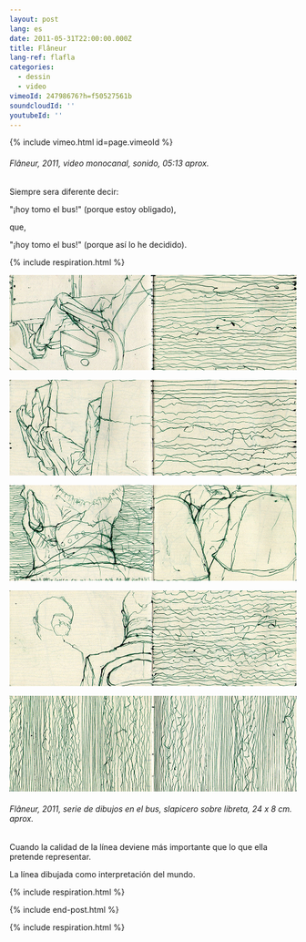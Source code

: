 ```yaml
---
layout: post
lang: es
date: 2011-05-31T22:00:00.000Z
title: Flâneur
lang-ref: flafla
categories:
  - dessin
  - video
vimeoId: 24798676?h=f50527561b
soundcloudId: ''
youtubeId: ''
---
```


{% include vimeo.html id=page.vimeoId %}

###### *Flâneur*, 2011, video monocanal, sonido, 05:13 aprox.

Siempre sera diferente decir:

"¡hoy tomo el bus!" (porque estoy obligado),

que,

"¡hoy tomo el bus!" (porque así lo he decidido).

{% include respiration.html %}

![](/imgs/fla007-up.jpg)

![](/imgs/fla008-up.jpg)

![](/imgs/fla010-up.jpg)

![](/imgs/fla012-up.jpg)

![](/imgs/fla014-up.jpg)

###### *Flâneur*, 2011, serie de dibujos en el bus, slapicero sobre libreta, 24 x 8 cm. aprox.

Cuando la calidad de la línea deviene más importante que lo que ella pretende representar.

La línea dibujada como interpretación del mundo.

{% include respiration.html %}

{% include end-post.html %}

{% include respiration.html %}
